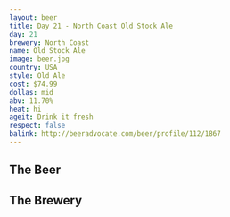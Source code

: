 ```yaml
---
layout: beer
title: Day 21 - North Coast Old Stock Ale
day: 21
brewery: North Coast
name: Old Stock Ale
image: beer.jpg
country: USA
style: Old Ale
cost: $74.99
dollas: mid
abv: 11.70%
heat: hi
ageit: Drink it fresh
respect: false
balink: http://beeradvocate.com/beer/profile/112/1867
---
```

## The Beer

## The Brewery

